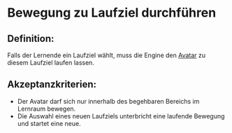 # Bewegung zu Laufziel durchführen


## Definition:

Falls der Lernende ein Laufziel wählt, muss die Engine den [Avatar](Avatar-GE.md) zu diesem Laufziel laufen lassen.


## Akzeptanzkriterien:

- Der Avatar darf sich nur innerhalb des begehbaren Bereichs im Lernraum bewegen.
- Die Auswahl eines neuen Laufziels unterbricht eine laufende Bewegung und startet eine neue.


